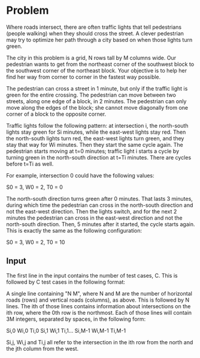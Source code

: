 # Problem

Where roads intersect, there are often traffic lights that tell pedestrians (people walking) when they should cross the street. A clever pedestrian may try to optimize her path through a city based on when those lights turn green.

The city in this problem is a grid, N rows tall by M columns wide. Our pedestrian wants to get from the northeast corner of the southwest block to the southwest corner of the northeast block. Your objective is to help her find her way from corner to corner in the fastest way possible.

The pedestrian can cross a street in 1 minute, but only if the traffic light is green for the entire crossing. The pedestrian can move between two streets, along one edge of a block, in 2 minutes. The pedestrian can only move along the edges of the block; she cannot move diagonally from one corner of a block to the opposite corner.





Traffic lights follow the following pattern: at intersection i, the north-south lights stay green for Si minutes, while the east-west lights stay red. Then the north-south lights turn red, the east-west lights turn green, and they stay that way for Wi minutes. Then they start the same cycle again. The pedestrian starts moving at t=0 minutes; traffic light i starts a cycle by turning green in the north-south direction at t=Ti minutes. There are cycles before t=Ti as well.

For example, intersection 0 could have the following values:

S0 = 3, W0 = 2, T0 = 0

The north-south direction turns green after 0 minutes. That lasts 3 minutes, during which time the pedestrian can cross in the north-south direction and not the east-west direction. Then the lights switch, and for the next 2 minutes the pedestrian can cross in the east-west direction and not the north-south direction. Then, 5 minutes after it started, the cycle starts again. This is exactly the same as the following configuration:

S0 = 3, W0 = 2, T0 = 10

## Input

The first line in the input contains the number of test cases, C. This is followed by C test cases in the following format:

A single line containing "N M", where N and M are the number of horizontal roads (rows) and vertical roads (columns), as above. This is followed by N lines. The ith of those lines contains information about intersections on the ith row, where the 0th row is the northmost. Each of those lines will contain 3M integers, separated by spaces, in the following form:

Si,0 Wi,0 Ti,0 Si,1 Wi,1 Ti,1... Si,M-1 Wi,M-1 Ti,M-1

Si,j, Wi,j and Ti,j all refer to the intersection in the ith row from the north and the jth column from the west.
